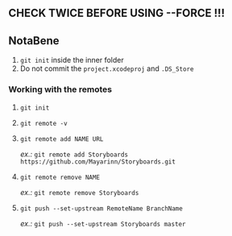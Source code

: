 
  ## CHECK TWICE BEFORE USING --FORCE !!!

## NotaBene

1. `git init` inside the inner folder
2. Do not commit the `project.xcodeproj` and `.DS_Store`

### Working with the remotes

1. `git init`
2. `git remote -v`
3. `git remote add NAME URL`

    *ex.:* `git remote add Storyboards https://github.com/Mayarinn/Storyboards.git`

5. `git remote remove NAME`

    *ex.:* `git remote remove Storyboards`

7. `git push --set-upstream RemoteName BranchName`

   *ex.:* `git push --set-upstream Storyboards master`
